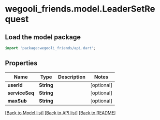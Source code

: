 # wegooli_friends.model.LeaderSetRequest

## Load the model package

```dart
import 'package:wegooli_friends/api.dart';
```

## Properties

| Name           | Type       | Description | Notes      |
| -------------- | ---------- | ----------- | ---------- |
| **userId**     | **String** |             | [optional] |
| **serviceSeq** | **String** |             | [optional] |
| **maxSub**     | **String** |             | [optional] |

[[Back to Model list]](../../README.md#documentation-for-models)
[[Back to API list]](../../README.md#documentation-for-api-endpoints)
[[Back to README]](../../README.md)
